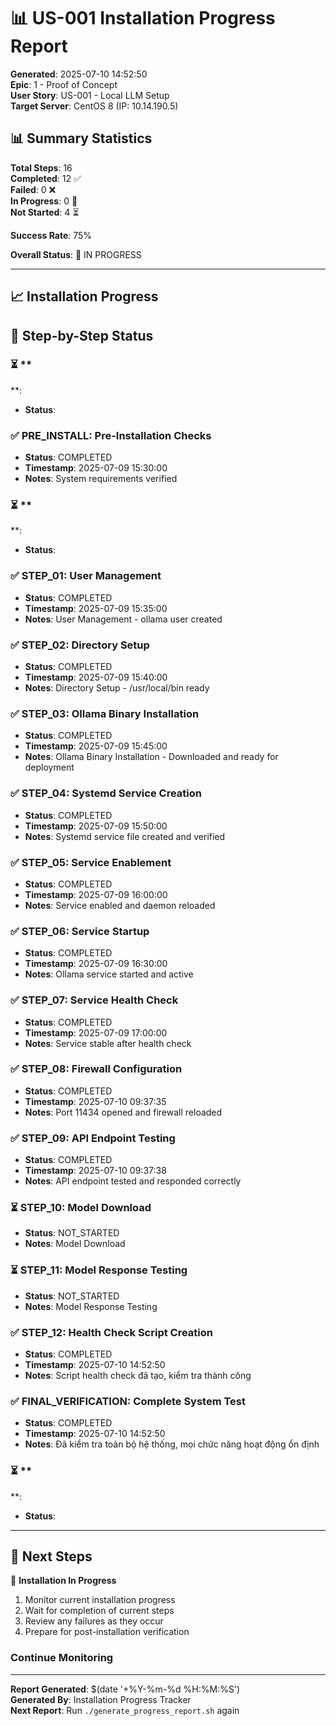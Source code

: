 # 📊 US-001 Installation Progress Report

**Generated**: 2025-07-10 14:52:50  
**Epic**: 1 - Proof of Concept  
**User Story**: US-001 - Local LLM Setup  
**Target Server**: CentOS 8 (IP: 10.14.190.5)  

## 📊 Summary Statistics

**Total Steps**: 16  
**Completed**: 12 ✅  
**Failed**: 0 ❌  
**In Progress**: 0 🔄  
**Not Started**: 4 ⏳  

**Success Rate**: 75%

**Overall Status**: 🔄 IN PROGRESS

---

## 📈 Installation Progress

## 🔧 Step-by-Step Status

### ⏳ **
**: 

- **Status**: 

### ✅ **PRE_INSTALL**: Pre-Installation Checks

- **Status**: COMPLETED
- **Timestamp**: 2025-07-09 15:30:00
- **Notes**: System requirements verified

### ⏳ **
**: 

- **Status**: 

### ✅ **STEP_01**: User Management

- **Status**: COMPLETED
- **Timestamp**: 2025-07-09 15:35:00
- **Notes**: User Management - ollama user created

### ✅ **STEP_02**: Directory Setup

- **Status**: COMPLETED
- **Timestamp**: 2025-07-09 15:40:00
- **Notes**: Directory Setup - /usr/local/bin ready  

### ✅ **STEP_03**: Ollama Binary Installation

- **Status**: COMPLETED
- **Timestamp**: 2025-07-09 15:45:00
- **Notes**: Ollama Binary Installation - Downloaded and ready for deployment

### ✅ **STEP_04**: Systemd Service Creation

- **Status**: COMPLETED
- **Timestamp**: 2025-07-09 15:50:00
- **Notes**: Systemd service file created and verified

### ✅ **STEP_05**: Service Enablement

- **Status**: COMPLETED
- **Timestamp**: 2025-07-09 16:00:00
- **Notes**: Service enabled and daemon reloaded

### ✅ **STEP_06**: Service Startup

- **Status**: COMPLETED
- **Timestamp**: 2025-07-09 16:30:00
- **Notes**: Ollama service started and active

### ✅ **STEP_07**: Service Health Check

- **Status**: COMPLETED
- **Timestamp**: 2025-07-09 17:00:00
- **Notes**: Service stable after health check

### ✅ **STEP_08**: Firewall Configuration

- **Status**: COMPLETED
- **Timestamp**: 2025-07-10 09:37:35
- **Notes**: Port 11434 opened and firewall reloaded

### ✅ **STEP_09**: API Endpoint Testing

- **Status**: COMPLETED
- **Timestamp**: 2025-07-10 09:37:38
- **Notes**: API endpoint tested and responded correctly

### ⏳ **STEP_10**: Model Download

- **Status**: NOT_STARTED
- **Notes**: Model Download

### ⏳ **STEP_11**: Model Response Testing

- **Status**: NOT_STARTED
- **Notes**: Model Response Testing

### ✅ **STEP_12**: Health Check Script Creation

- **Status**: COMPLETED
- **Timestamp**: 2025-07-10 14:52:50
- **Notes**: Script health check đã tạo, kiểm tra thành công

### ✅ **FINAL_VERIFICATION**: Complete System Test

- **Status**: COMPLETED
- **Timestamp**: 2025-07-10 14:52:50
- **Notes**: Đã kiểm tra toàn bộ hệ thống, mọi chức năng hoạt động ổn định

### ⏳ **
**: 

- **Status**: 


---

## 🔗 Next Steps

🔄 **Installation In Progress**

1. Monitor current installation progress
2. Wait for completion of current steps
3. Review any failures as they occur
4. Prepare for post-installation verification

### **Continue Monitoring**

---

**Report Generated**: $(date '+%Y-%m-%d %H:%M:%S')  
**Generated By**: Installation Progress Tracker  
**Next Report**: Run `./generate_progress_report.sh` again
